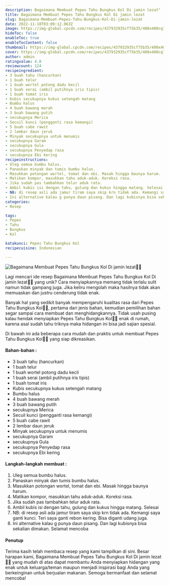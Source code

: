 ```yaml
---
description: Bagaimana Membuat Pepes Tahu Bungkus Kol Di jamin lezat"
title: Bagaimana Membuat Pepes Tahu Bungkus Kol Di jamin lezat
slug: Bagaimana-Membuat-Pepes-Tahu-Bungkus-Kol-Di-jamin-lezat
date: 2022-11-10T03:09:12.063Z
image: https://img-global.cpcdn.com/recipes/437932935cf75b35/400x400cq70/photo.jpg
hideToc: false
enableToc: true
enableTocContent: false
thumbnail: https://img-global.cpcdn.com/recipes/437932935cf75b35/400x400cq70/photo.jpg
cover: https://img-global.cpcdn.com/recipes/437932935cf75b35/400x400cq70/photo.jpg
author: admin
ratingvalue: 4.8
reviewcount: 124
recipeingredient:
- 3 buah tahu (hancurkan)
- 1 buah telur
- 1 buah wortel potong dadu kecil
- 1 buah serai (ambil putihnya iris tipis)
- 1 buah tomat iris
- Kubis secukupnya kukus setengah matang
- Bumbu halus
- 4 buah bawang merah
- 3 buah bawang putih
- secukupnya Merica
- Secuil kunci (pengganti rasa kemangi)
- 5 buah cabe rawit
- 2 lembar daun jeruk
- Minyak secukupnya untuk menumis
- secukupnya Garam
- secukupnya Gula
- secukupnya Penyedap rasa
- secukupnya Ebi kering
recipeinstructions:
- Uleg semua bumbu halus.
- Panaskan minyak dan tumis bumbu halus.
- Masukkan potongan wortel, tomat dan ebi. Masak hingga baunya harum.
- Matikan kompor, masukkan tahu aduk-aduk. Koreksi rasa.
- Jika sudah pas tambahkan telur aduk rata.
- Ambil kubis isi dengan tahu, gulung dan kukus hingga matang. Selesai
- NB: di resep asli ada jamur tiram saya skip krn tidak ada. Kemangi saya ganti kunci. Teri saya ganti rebon kering. Bisa diganti udang juga.
- Ini alternative kalau g punya daun pisang. Dan lagi kubisnya bisa sekalian dimakan. Selamat mencoba
categories:
- Resep

tags:
- Pepes
- Tahu
- Bungkus
- Kol

katakunci: Pepes Tahu Bungkus Kol
recipecuisine: Indonesian

---
```


![Bagaimana Membuat Pepes Tahu Bungkus Kol Di jamin lezat👩‍🍳](https://img-global.cpcdn.com/recipes/437932935cf75b35/400x400cq70/photo.jpg)

Lagi mencari ide resep Bagaimana Membuat Pepes Tahu Bungkus Kol Di jamin lezat👩‍🍳 yang unik? Cara menyiapkannya memang tidak terlalu sulit namun tidak gampang juga. Jika keliru mengolah maka hasilnya tidak akan memuaskan dan justru cenderung tidak enak.

Banyak hal yang sedikit banyak mempengaruhi kualitas rasa dari Pepes Tahu Bungkus Kol👩‍🍳, pertama dari jenis bahan, kemudian pemilihan bahan segar sampai cara membuat dan menghidangkannya. Tidak usah pusing kalau hendak menyiapkan Pepes Tahu Bungkus Kol👩‍🍳 enak di rumah, karena asal sudah tahu triknya maka hidangan ini bisa jadi sajian spesial.

Di bawah ini ada beberapa cara mudah dan praktis untuk membuat Pepes Tahu Bungkus Kol👩‍🍳 yang siap dikreasikan.

<!--inarticleads1-->

#### Bahan-bahan :

- 3 buah tahu (hancurkan)
- 1 buah telur
- 1 buah wortel potong dadu kecil
- 1 buah serai (ambil putihnya iris tipis)
- 1 buah tomat iris
- Kubis secukupnya kukus setengah matang
- Bumbu halus
- 4 buah bawang merah
- 3 buah bawang putih
- secukupnya Merica
- Secuil kunci (pengganti rasa kemangi)
- 5 buah cabe rawit
- 2 lembar daun jeruk
- Minyak secukupnya untuk menumis
- secukupnya Garam
- secukupnya Gula
- secukupnya Penyedap rasa
- secukupnya Ebi kering

<!--inarticleads2-->

#### Langkah-langkah membuat :

1. Uleg semua bumbu halus.
1. Panaskan minyak dan tumis bumbu halus.
1. Masukkan potongan wortel, tomat dan ebi. Masak hingga baunya harum.
1. Matikan kompor, masukkan tahu aduk-aduk. Koreksi rasa.
1. Jika sudah pas tambahkan telur aduk rata.
1. Ambil kubis isi dengan tahu, gulung dan kukus hingga matang. Selesai
1. NB: di resep asli ada jamur tiram saya skip krn tidak ada. Kemangi saya ganti kunci. Teri saya ganti rebon kering. Bisa diganti udang juga.
1. Ini alternative kalau g punya daun pisang. Dan lagi kubisnya bisa sekalian dimakan. Selamat mencoba

#### Penutup

Terima kasih telah membaca resep yang kami tampilkan di sini. Besar harapan kami, Bagaimana Membuat Pepes Tahu Bungkus Kol Di jamin lezat👩‍🍳 yang mudah di atas dapat membantu Anda menyiapkan hidangan yang enak untuk keluarga/teman maupun menjadi inspirasi bagi Anda yang berkeinginan untuk berjualan makanan. Semoga bermanfaat dan selamat mencoba!